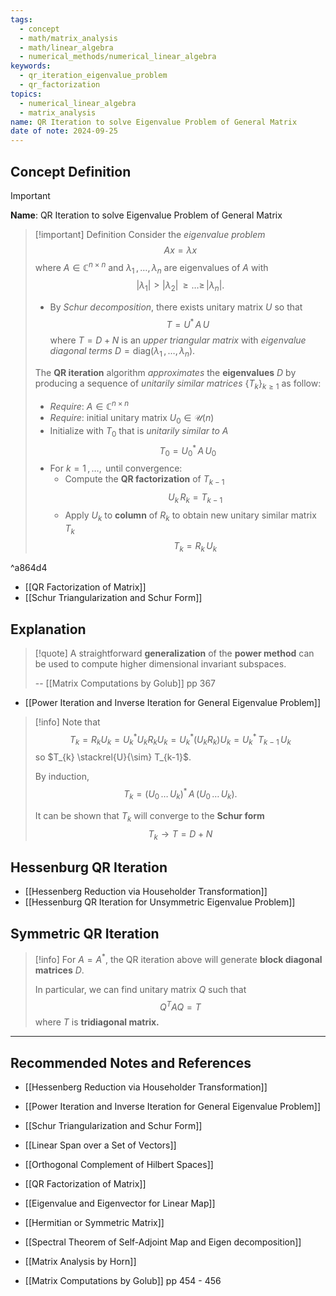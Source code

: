 ```yaml
---
tags:
  - concept
  - math/matrix_analysis
  - math/linear_algebra
  - numerical_methods/numerical_linear_algebra
keywords:
  - qr_iteration_eigenvalue_problem
  - qr_factorization
topics:
  - numerical_linear_algebra
  - matrix_analysis
name: QR Iteration to solve Eigenvalue Problem of General Matrix
date of note: 2024-09-25
---
```


## Concept Definition

>[!important]
>**Name**: QR Iteration to solve Eigenvalue Problem of General Matrix

>[!important] Definition
>Consider the *eigenvalue problem* $$Ax = \lambda x$$ where $A\in \mathbb{C}^{n\times n}$ and $\lambda_{1} \,{,}\ldots{,}\,\lambda_{n}$ are eigenvalues of $A$ with $$|\lambda_{1}| > |\lambda_{2}| \,{\ge}\ldots{\ge}\,|\lambda_{n}|.$$
>- By *Schur decomposition*, there exists unitary matrix $U$ so that $$T = U^{*}\,A\,U$$ where $T= D + N$ is an *upper triangular matrix* with *eigenvalue diagonal terms* $D = \text{diag}(\lambda_{1}\,{,}\ldots{,}\,\lambda_{n}).$
>
>The **QR iteration** algorithm *approximates* the **eigenvalues** $D$ by producing a sequence of *unitarily similar matrices* $\{T_{k}\}_{k\ge 1}$ as follow:
>- *Require*: $A\in \mathbb{C}^{n\times n}$
>- *Require*: initial unitary matrix $U_{0}\in \mathcal{U}(n)$
>- Initialize with $T_{0}$ that is *unitarily similar to* $A$ $$T_{0} = U_{0}^{*}\,A\,U_{0}$$
>- For $k=1\,{,}\ldots{,}\,$ until convergence:
>	- Compute the **QR factorization** of $T_{k-1}$ $$U_{k}\,R_{k} = T_{k-1}$$
>	- Apply $U_{k}$ to **column** of $R_{k}$ to obtain new unitary similar matrix $T_{k}$ $$T_{k} = R_{k}\,U_{k}$$

^a864d4

- [[QR Factorization of Matrix]]
- [[Schur Triangularization and Schur Form]]


## Explanation

>[!quote]
>A straightforward **generalization** of the **power method** can be used to compute higher  dimensional invariant subspaces.
>
>-- [[Matrix Computations by Golub]] pp 367

- [[Power Iteration and Inverse Iteration for General Eigenvalue Problem]]

>[!info]
>Note that $$T_{k} = R_{k}U_{k} = U_{k}^{*}U_{k}R_{k}U_{k} = U_{k}^{*}(U_{k}R_{k})U_{k} = U_{k}^{*}\,T_{k-1}\,U_{k}$$ so $T_{k}  \stackrel{U}{\sim} T_{k-1}$.
>
>By induction, $$T_{k} = \left(U_{0}\,{}\ldots{}\,U_{k}\right)^{*}\,A\,\left(U_{0}\,{}\ldots{}\,U_{k}\right).$$
>
>It can be shown that $T_{k}$ will converge to the **Schur form** $$T_{k} \to T = D+N$$

## Hessenburg QR Iteration

- [[Hessenberg Reduction via Householder Transformation]]
- [[Hessenburg QR Iteration for Unsymmetric Eigenvalue Problem]]

## Symmetric QR Iteration

>[!info]
>For $A = A^{*}$, the QR iteration above will generate **block diagonal matrices** $D$. 
>
>In particular, we can find unitary matrix $Q$ such that $$Q^{T}A Q = T$$ where $T$ is **tridiagonal matrix.**



-----------
##  Recommended Notes and References


- [[Hessenberg Reduction via Householder Transformation]]
- [[Power Iteration and Inverse Iteration for General Eigenvalue Problem]]
- [[Schur Triangularization and Schur Form]]


- [[Linear Span over a Set of Vectors]]
- [[Orthogonal Complement of Hilbert Spaces]]
- [[QR Factorization of Matrix]]

- [[Eigenvalue and Eigenvector for Linear Map]]
- [[Hermitian or Symmetric Matrix]]
- [[Spectral Theorem of Self-Adjoint Map and Eigen decomposition]]


- [[Matrix Analysis by Horn]]
- [[Matrix Computations by Golub]] pp 454 - 456